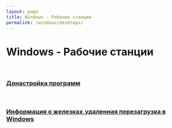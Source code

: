 ```yaml
---
layout: page
title: Windows - Рабочие станции
permalink: /windows/desktops/
---
```


# Windows - Рабочие станции


<br/>

### [Донастройка программ](/windows/desktops/tweaks/)


<br/>

### [Информация о железках,удаленная перезагрузка в Windows](/windows/desktops/basics/)
